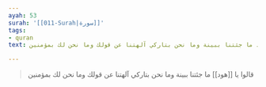 ```yaml
---
ayah: 53
surah: '[[011-Surah|سورة]]'
tags:
- quran
text: قالوا يا هود ما جئتنا ببينة وما نحن بتاركي آلهتنا عن قولك وما نحن لك بمؤمنين

---
```

> قالوا يا [[هود]] ما جئتنا ببينة وما نحن بتاركي آلهتنا عن قولك وما نحن لك بمؤمنين

